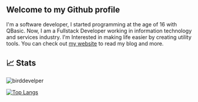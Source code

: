 ## Welcome to my Github profile

I'm a software developer, I started programming at the age of 16 with QBasic. Now, I am a Fullstack Developer working in information technology and services industry. I'm Interested in making life easier by creating utility tools. You can check out [my website](https://mshaeri.com) to read my blog and more.


## 📈 Stats
<p align=left> <img src=https://komarev.com/ghpvc/?username=birddevelper alt=birddevelper /> </p>

[![Top Langs](https://github-readme-stats.vercel.app/api/top-langs/?username=birddevelper&layout=compact)](https://github.com/birddevelper/github-readme-stats)

